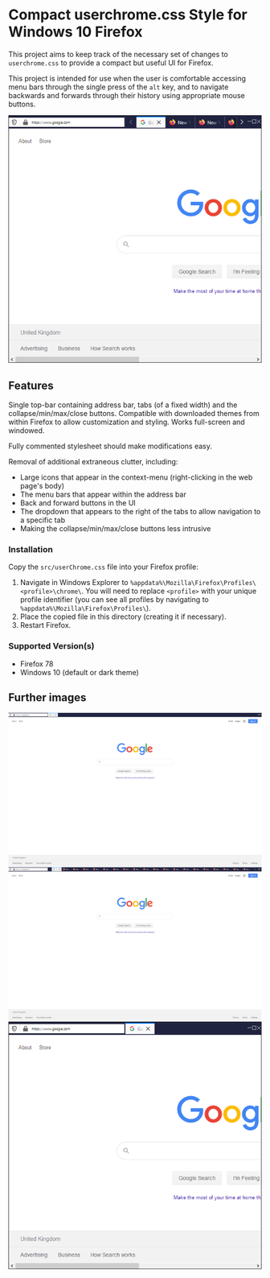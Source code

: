 # Compact userchrome.css Style for Windows 10 Firefox

This project aims to keep track of the necessary set of changes to `userchrome.css` to provide a compact but useful UI for Firefox.

This project is intended for use when the user is comfortable accessing menu bars through the single press of the `alt` key, and to navigate backwards and forwards through their history using appropriate mouse buttons.

![Windowed (many tabs)](images/windowed_many.png)

## Features

Single top-bar containing address bar, tabs (of a fixed width) and the collapse/min/max/close buttons.
Compatible with downloaded themes from within Firefox to allow customization and styling. Works full-screen and windowed.

Fully commented stylesheet should make modifications easy.

Removal of additional extraneous clutter, including:

- Large icons that appear in the context-menu (right-clicking in the web page's body)
- The menu bars that appear within the address bar
- Back and forward buttons in the UI
- The dropdown that appears to the right of the tabs to allow navigation to a specific tab
- Making the collapse/min/max/close buttons less intrusive

### Installation

Copy the `src/userChrome.css` file into your Firefox profile:

1. Navigate in Windows Explorer to `%appdata%\Mozilla\Firefox\Profiles\<profile>\chrome\`. You will need to replace `<profile>` with your unique profile identifier (you can see all profiles by navigating to `%appdata%\Mozilla\Firefox\Profiles\`).
2. Place the copied file in this directory (creating it if necessary).
3. Restart Firefox.

### Supported Version(s)

- Firefox 78
- Windows 10 (default or dark theme)

## Further images

![Fullscreen (one tab)](images/full_one.png)
![Fullscreen (many tabs)](images/full_many.png)
![Windowed (one tab)](images/windowed_one.png)
